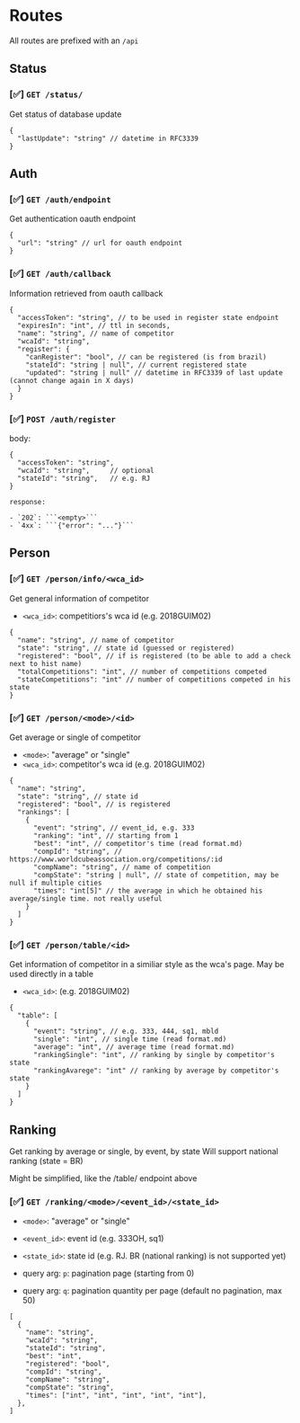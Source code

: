 # Routes

All routes are prefixed with an `/api`

## Status

### [✅] `GET /status/`

Get status of database update

```jsonc
{
  "lastUpdate": "string" // datetime in RFC3339
}
```

## Auth

### [✅] `GET /auth/endpoint`

Get authentication oauth endpoint

```jsonc
{
  "url": "string" // url for oauth endpoint
}
```

### [✅] `GET /auth/callback`

Information retrieved from oauth callback

```jsonc
{
  "accessToken": "string", // to be used in register state endpoint
  "expiresIn": "int", // ttl in seconds,
  "name": "string", // name of competitor
  "wcaId": "string",
  "register": {
    "canRegister": "bool", // can be registered (is from brazil)
    "stateId": "string | null", // current registered state
    "updated": "string | null" // datetime in RFC3339 of last update (cannot change again in X days)
  }
}
```

### [✅] `POST /auth/register`

body:

````jsonc
{
  "accessToken": "string",
  "wcaId": "string",     // optional
  "stateId": "string",   // e.g. RJ
}

response:

- `202`: ```<empty>```
- `4xx`: ```{"error": "..."}```

````

## Person

### [✅] `GET /person/info/<wca_id>`

Get general information of competitor

- `<wca_id>`: competitiors's wca id (e.g. 2018GUIM02)

```jsonc
{
  "name": "string", // name of competitor
  "state": "string", // state id (guessed or registered)
  "registered": "bool", // if is registered (to be able to add a check next to hist name)
  "totalCompetitions": "int", // number of competitions competed
  "stateCompetitions": "int" // number of competitions competed in his state
}
```

### [✅] `GET /person/<mode>/<id>`

Get average or single of competitor

- `<mode>`: "average" or "single"
- `<wca_id>`: competitor's wca id (e.g. 2018GUIM02)

```jsonc
{
  "name": "string",
  "state": "string", // state id
  "registered": "bool", // is registered
  "rankings": [
    {
      "event": "string", // event_id, e.g. 333
      "ranking": "int", // starting from 1
      "best": "int", // competitor's time (read format.md)
      "compId": "string", // https://www.worldcubeassociation.org/competitions/:id
      "compName": "string", // name of competition
      "compState": "string | null", // state of competition, may be null if multiple cities
      "times": "int[5]" // the average in which he obtained his average/single time. not really useful
    }
  ]
}
```

### [✅] `GET /person/table/<id>`

Get information of competitor in a similiar style as the wca's page. May be used directly in a table

- `<wca_id>`: (e.g. 2018GUIM02)

```jsonc
{
  "table": [
    {
      "event": "string", // e.g. 333, 444, sq1, mbld
      "single": "int", // single time (read format.md)
      "average": "int", // average time (read format.md)
      "rankingSingle": "int", // ranking by single by competitor's state
      "rankingAvarege": "int" // ranking by average by competitor's state
    }
  ]
}
```

## Ranking

Get ranking by average or single, by event, by state
Will support national ranking (state = BR)

Might be simplified, like the /table/ endpoint above

### [✅] `GET /ranking/<mode>/<event_id>/<state_id>`

- `<mode>`: "average" or "single"
- `<event_id>`: event id (e.g. 333OH, sq1)
- `<state_id>`: state id (e.g. RJ. BR (national ranking) is not supported yet)

- query arg: `p`: pagination page (starting from 0)
- query arg: `q`: pagination quantity per page (default no pagination, max 50)

```jsonc
[
  {
    "name": "string",
    "wcaId": "string",
    "stateId": "string",
    "best": "int",
    "registered": "bool",
    "compId": "string",
    "compName": "string",
    "compState": "string",
    "times": ["int", "int", "int", "int", "int"],
  },
]
```
